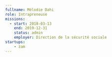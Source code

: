 ```yaml
---
fullname: Mélodie Dahi
role: Intrapreneuse
missions:
  - start: 2018-03-13
    end: 2019-12-31
    status: admin
    employer: Direction de la sécurité sociale
startups:
    - zam
---
```

